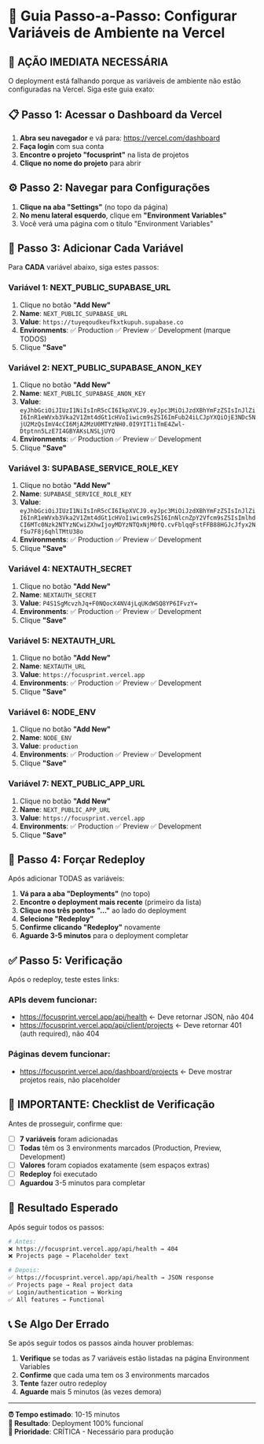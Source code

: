 # 🔧 Guia Passo-a-Passo: Configurar Variáveis de Ambiente na Vercel

## 🚨 **AÇÃO IMEDIATA NECESSÁRIA**

O deployment está falhando porque as variáveis de ambiente não estão configuradas na Vercel. Siga este guia exato:

## 📋 **Passo 1: Acessar o Dashboard da Vercel**

1. **Abra seu navegador** e vá para: https://vercel.com/dashboard
2. **Faça login** com sua conta
3. **Encontre o projeto "focusprint"** na lista de projetos
4. **Clique no nome do projeto** para abrir

## ⚙️ **Passo 2: Navegar para Configurações**

1. **Clique na aba "Settings"** (no topo da página)
2. **No menu lateral esquerdo**, clique em **"Environment Variables"**
3. Você verá uma página com o título "Environment Variables"

## 🔑 **Passo 3: Adicionar Cada Variável**

Para **CADA** variável abaixo, siga estes passos:

### **Variável 1: NEXT_PUBLIC_SUPABASE_URL**
1. Clique no botão **"Add New"**
2. **Name**: `NEXT_PUBLIC_SUPABASE_URL`
3. **Value**: `https://tuyeqoudkeufkxtkupuh.supabase.co`
4. **Environments**: ✅ Production ✅ Preview ✅ Development (marque TODOS)
5. Clique **"Save"**

### **Variável 2: NEXT_PUBLIC_SUPABASE_ANON_KEY**
1. Clique no botão **"Add New"**
2. **Name**: `NEXT_PUBLIC_SUPABASE_ANON_KEY`
3. **Value**: `eyJhbGciOiJIUzI1NiIsInR5cCI6IkpXVCJ9.eyJpc3MiOiJzdXBhYmFzZSIsInJlZiI6InR1eWVxb3Vka2V1Zmt4dGt1cHVoIiwicm9sZSI6ImFub24iLCJpYXQiOjE3NDc5NjU2MzQsImV4cCI6MjA2MzU0MTYzNH0.0I9YIT1iTmE4Zwl-Dtptnn5LzE7I4GBYAKsLNSLjUYQ`
4. **Environments**: ✅ Production ✅ Preview ✅ Development
5. Clique **"Save"**

### **Variável 3: SUPABASE_SERVICE_ROLE_KEY**
1. Clique no botão **"Add New"**
2. **Name**: `SUPABASE_SERVICE_ROLE_KEY`
3. **Value**: `eyJhbGciOiJIUzI1NiIsInR5cCI6IkpXVCJ9.eyJpc3MiOiJzdXBhYmFzZSIsInJlZiI6InR1eWVxb3Vka2V1Zmt4dGt1cHVoIiwicm9sZSI6InNlcnZpY2Vfcm9sZSIsImlhdCI6MTc0Nzk2NTYzNCwiZXhwIjoyMDYzNTQxNjM0fQ.cvFblqqFstFFB88HGJcJfyx2NfSu7F8j6qhlTMtU38o`
4. **Environments**: ✅ Production ✅ Preview ✅ Development
5. Clique **"Save"**

### **Variável 4: NEXTAUTH_SECRET**
1. Clique no botão **"Add New"**
2. **Name**: `NEXTAUTH_SECRET`
3. **Value**: `P4S1SgMcvzhJq+F0NQocX4NV4jLqUKdWSQ8YP6IFvzY=`
4. **Environments**: ✅ Production ✅ Preview ✅ Development
5. Clique **"Save"**

### **Variável 5: NEXTAUTH_URL**
1. Clique no botão **"Add New"**
2. **Name**: `NEXTAUTH_URL`
3. **Value**: `https://focusprint.vercel.app`
4. **Environments**: ✅ Production ✅ Preview ✅ Development
5. Clique **"Save"**

### **Variável 6: NODE_ENV**
1. Clique no botão **"Add New"**
2. **Name**: `NODE_ENV`
3. **Value**: `production`
4. **Environments**: ✅ Production ✅ Preview ✅ Development
5. Clique **"Save"**

### **Variável 7: NEXT_PUBLIC_APP_URL**
1. Clique no botão **"Add New"**
2. **Name**: `NEXT_PUBLIC_APP_URL`
3. **Value**: `https://focusprint.vercel.app`
4. **Environments**: ✅ Production ✅ Preview ✅ Development
5. Clique **"Save"**

## 🚀 **Passo 4: Forçar Redeploy**

Após adicionar TODAS as variáveis:

1. **Vá para a aba "Deployments"** (no topo)
2. **Encontre o deployment mais recente** (primeiro da lista)
3. **Clique nos três pontos "..."** ao lado do deployment
4. **Selecione "Redeploy"**
5. **Confirme clicando "Redeploy"** novamente
6. **Aguarde 3-5 minutos** para o deployment completar

## ✅ **Passo 5: Verificação**

Após o redeploy, teste estes links:

### **APIs devem funcionar:**
- https://focusprint.vercel.app/api/health ← Deve retornar JSON, não 404
- https://focusprint.vercel.app/api/client/projects ← Deve retornar 401 (auth required), não 404

### **Páginas devem funcionar:**
- https://focusprint.vercel.app/dashboard/projects ← Deve mostrar projetos reais, não placeholder

## 🚨 **IMPORTANTE: Checklist de Verificação**

Antes de prosseguir, confirme que:

- [ ] **7 variáveis** foram adicionadas
- [ ] **Todas** têm os 3 environments marcados (Production, Preview, Development)
- [ ] **Valores** foram copiados exatamente (sem espaços extras)
- [ ] **Redeploy** foi executado
- [ ] **Aguardou** 3-5 minutos para completar

## 🎯 **Resultado Esperado**

Após seguir todos os passos:

```bash
# Antes:
❌ https://focusprint.vercel.app/api/health → 404
❌ Projects page → Placeholder text

# Depois:
✅ https://focusprint.vercel.app/api/health → JSON response
✅ Projects page → Real project data
✅ Login/authentication → Working
✅ All features → Functional
```

## 📞 **Se Algo Der Errado**

Se após seguir todos os passos ainda houver problemas:

1. **Verifique** se todas as 7 variáveis estão listadas na página Environment Variables
2. **Confirme** que cada uma tem os 3 environments marcados
3. **Tente** fazer outro redeploy
4. **Aguarde** mais 5 minutos (às vezes demora)

---

**⏰ Tempo estimado**: 10-15 minutos  
**🎯 Resultado**: Deployment 100% funcional  
**🚨 Prioridade**: CRÍTICA - Necessário para produção
